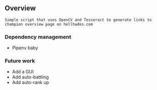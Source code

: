 ## Overview

	Simple script that uses OpenCV and Tesseract to generate links to champion overview page on hellhades.com


### Dependency management
- Pipenv baby


### Future work

- Add a GUI
- Add auto-battling
- Add auto-rank up

